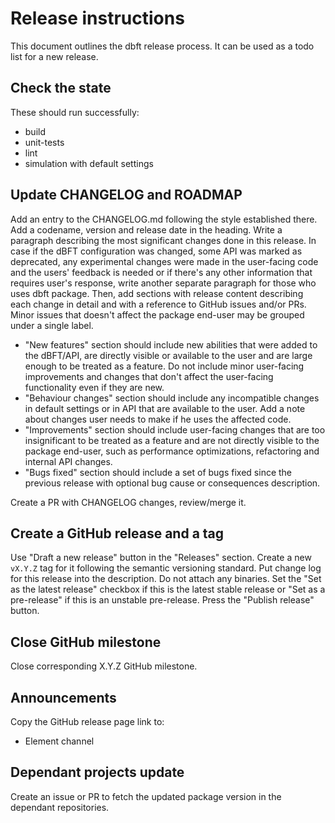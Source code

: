 # Release instructions

This document outlines the dbft release process. It can be used as a todo
list for a new release.

## Check the state

These should run successfully:
 * build
 * unit-tests
 * lint
 * simulation with default settings

## Update CHANGELOG and ROADMAP

Add an entry to the CHANGELOG.md following the style established there. Add a
codename, version and release date in the heading. Write a paragraph
describing the most significant changes done in this release. In case if the dBFT
configuration was changed, some API was marked as deprecated, any experimental
changes were made in the user-facing code and the users' feedback is needed or
if there's any other information that requires user's response, write
another separate paragraph for those who uses dbft package. Then, add sections
with release content describing each change in detail and with a reference to
GitHub issues and/or PRs. Minor issues that doesn't affect the package end-user may
be grouped under a single label.
 * "New features" section should include new abilities that were added to the
   dBFT/API, are directly visible or available to the user and are large
   enough to be treated as a feature. Do not include minor user-facing
   improvements and changes that don't affect the user-facing functionality
   even if they are new.
 * "Behaviour changes" section should include any incompatible changes in default
   settings or in API that are available to the user. Add a note about changes
   user needs to make if he uses the affected code.
 * "Improvements" section should include user-facing changes that are too
   insignificant to be treated as a feature and are not directly visible to the
   package end-user, such as performance optimizations, refactoring and internal
   API changes.
 * "Bugs fixed" section should include a set of bugs fixed since the previous
   release with optional bug cause or consequences description.

Create a PR with CHANGELOG changes, review/merge it.

## Create a GitHub release and a tag

Use "Draft a new release" button in the "Releases" section. Create a new
`vX.Y.Z` tag for it following the semantic versioning standard. Put change log
for this release into the description. Do not attach any binaries.
Set the "Set as the latest release" checkbox if this is the latest stable
release or "Set as a pre-release" if this is an unstable pre-release.
Press the "Publish release" button.

## Close GitHub milestone

Close corresponding X.Y.Z GitHub milestone.

## Announcements

Copy the GitHub release page link to:
 * Element channel

## Dependant projects update

Create an issue or PR to fetch the updated package version in the dependant
repositories.
